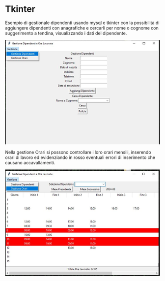 # Tkinter

Esempio di gestionale dipendenti usando mysql e tkinter con la possibilità di aggiungere dipendenti con anagrafiche 
e cercarli per nome o cognome con suggerimento a tendina, visualizzando i dati del dipendente.

![Anagrafiche](assets/Tkinter_Gestione.JPG)

Nella gestione Orari si possono controllare i loro orari mensili, inserendo orari di lavoro ed evidenziando in rosso eventuali errori di inserimento
che causano accavallamenti.

![Orari](assets/Tkinter_orari.JPG)



